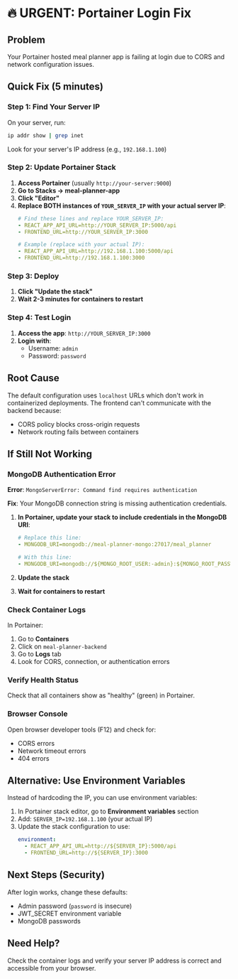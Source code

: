 # 🔥 URGENT: Portainer Login Fix

## Problem
Your Portainer hosted meal planner app is failing at login due to CORS and network configuration issues.

## Quick Fix (5 minutes)

### Step 1: Find Your Server IP
On your server, run:
```bash
ip addr show | grep inet
```
Look for your server's IP address (e.g., `192.168.1.100`)

### Step 2: Update Portainer Stack
1. **Access Portainer** (usually `http://your-server:9000`)
2. **Go to Stacks → meal-planner-app**
3. **Click "Editor"**
4. **Replace BOTH instances of `YOUR_SERVER_IP` with your actual server IP**:
   ```yaml
   # Find these lines and replace YOUR_SERVER_IP:
   - REACT_APP_API_URL=http://YOUR_SERVER_IP:5000/api
   - FRONTEND_URL=http://YOUR_SERVER_IP:3000
   
   # Example (replace with your actual IP):
   - REACT_APP_API_URL=http://192.168.1.100:5000/api
   - FRONTEND_URL=http://192.168.1.100:3000
   ```

### Step 3: Deploy
1. **Click "Update the stack"**
2. **Wait 2-3 minutes for containers to restart**

### Step 4: Test Login
1. **Access the app**: `http://YOUR_SERVER_IP:3000`
2. **Login with**:
   - Username: `admin`
   - Password: `password`

## Root Cause
The default configuration uses `localhost` URLs which don't work in containerized deployments. The frontend can't communicate with the backend because:
- CORS policy blocks cross-origin requests
- Network routing fails between containers

## If Still Not Working

### MongoDB Authentication Error
**Error**: `MongoServerError: Command find requires authentication`

**Fix**: Your MongoDB connection string is missing authentication credentials.

1. **In Portainer, update your stack to include credentials in the MongoDB URI**:
   ```yaml
   # Replace this line:
   - MONGODB_URI=mongodb://meal-planner-mongo:27017/meal_planner
   
   # With this line:
   - MONGODB_URI=mongodb://${MONGO_ROOT_USER:-admin}:${MONGO_ROOT_PASSWORD:-password123}@meal-planner-mongo:27017/meal_planner?authSource=admin
   ```

2. **Update the stack**
3. **Wait for containers to restart**

### Check Container Logs
In Portainer:
1. Go to **Containers**
2. Click on `meal-planner-backend`
3. Go to **Logs** tab
4. Look for CORS, connection, or authentication errors

### Verify Health Status
Check that all containers show as "healthy" (green) in Portainer.

### Browser Console
Open browser developer tools (F12) and check for:
- CORS errors
- Network timeout errors
- 404 errors

## Alternative: Use Environment Variables
Instead of hardcoding the IP, you can use environment variables:

1. In Portainer stack editor, go to **Environment variables** section
2. Add: `SERVER_IP=192.168.1.100` (your actual IP)
3. Update the stack configuration to use:
   ```yaml
   environment:
     - REACT_APP_API_URL=http://${SERVER_IP}:5000/api
     - FRONTEND_URL=http://${SERVER_IP}:3000
   ```

## Next Steps (Security)
After login works, change these defaults:
- Admin password (`password` is insecure)
- JWT_SECRET environment variable
- MongoDB passwords

## Need Help?
Check the container logs and verify your server IP address is correct and accessible from your browser. 